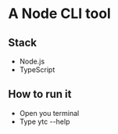 # A Node CLI tool

## Stack

- Node.js
- TypeScript

## How to run it

- Open you terminal
- Type ytc --help
